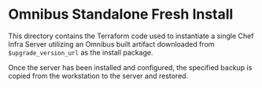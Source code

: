 # Omnibus Standalone Fresh Install

This directory contains the Terraform code used to instantiate a single Chef Infra Server utilizing an Omnibus built artifact downloaded from `$upgrade_version_url` as the install package.

Once the server has been installed and configured, the specified backup is copied from the workstation to the server
and restored.
